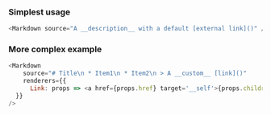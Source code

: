 ### Simplest usage

```js
<Markdown source="A __description__ with a default [external link]()" />
```

### More complex example

```js
<Markdown
    source="# Title\n * Item1\n * Item2\n > A __custom__ [link]()"
    renderers={{
      Link: props => <a href={props.href} target='__self'>{props.children}</a>
  }}
/>
```
